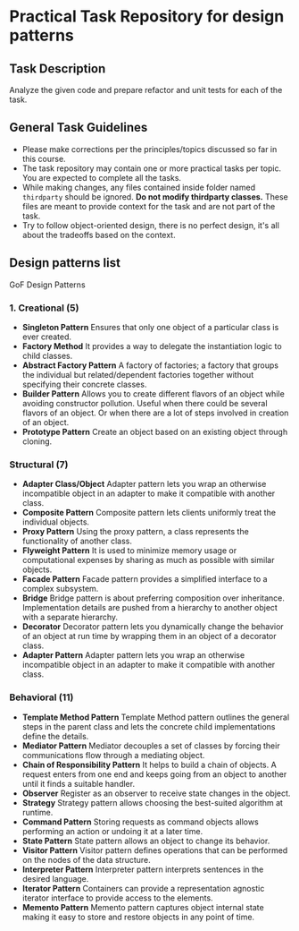 

# Practical Task Repository for design patterns

## Task Description
Analyze the given code and prepare refactor and unit tests for each of the task.

## General Task Guidelines

* Please make corrections per the principles/topics discussed so far in this course.
* The task repository may contain one or more practical tasks per topic. You are expected to complete all the tasks.
* While making changes, any files contained inside folder named `thirdparty` should be ignored. **Do not modify thirdparty classes.** These files are meant to provide context for the task and are not part of the task.
* Try to follow object-oriented design, there is no perfect design, it's all about the tradeoffs based on the context.

## Design patterns list
GoF Design Patterns  

### 1. Creational (5)
   - **Singleton Pattern**
     Ensures that only one object of a particular class is ever created.
   - **Factory Method**
     It provides a way to delegate the instantiation logic to child classes.
   - **Abstract Factory Pattern**
     A factory of factories; a factory that groups the individual but related/dependent factories together without specifying their concrete classes.
   - **Builder Pattern**
     Allows you to create different flavors of an object while avoiding constructor pollution. Useful when there could be several flavors of an object. Or when there are a lot of steps involved in creation of an object.
   - **Prototype Pattern**
     Create an object based on an existing object through cloning.

### Structural (7)  
   - **Adapter Class/Object**
     Adapter pattern lets you wrap an otherwise incompatible object in an adapter to make it compatible with another class.
   - **Composite Pattern**
     Composite pattern lets clients uniformly treat the individual objects.
   - **Proxy Pattern**
     Using the proxy pattern, a class represents the functionality of another class.
   - **Flyweight Pattern**
     It is used to minimize memory usage or computational expenses by sharing as much as possible with similar objects.  
   - **Facade Pattern**
     Facade pattern provides a simplified interface to a complex subsystem.   
   - **Bridge**
     Bridge pattern is about preferring composition over inheritance. Implementation details are pushed from a hierarchy to another object with a separate hierarchy.
   - **Decorator**
     Decorator pattern lets you dynamically change the behavior of an object at run time by wrapping them in an object of a decorator class.
  - **Adapter Pattern**
    Adapter pattern lets you wrap an otherwise incompatible object in an adapter to make it compatible with another class.

### Behavioral (11)
   - **Template Method Pattern**
     Template Method pattern outlines the general steps in the parent class and lets the concrete child implementations define the details.
   - **Mediator Pattern**
     Mediator decouples a set of classes by forcing their communications flow through a mediating object.
   - **Chain of Responsibility Pattern**
     It helps to build a chain of objects. A request enters from one end and keeps going from an object to another until it finds a suitable handler.
   - **Observer**
     Register as an observer to receive state changes in the object. 
   - **Strategy**
     Strategy pattern allows choosing the best-suited algorithm at runtime.
   - **Command Pattern**
     Storing requests as command objects allows performing an action or undoing it at a later time.
   - **State Pattern**
     State pattern allows an object to change its behavior.  
   - **Visitor Pattern**
     Visitor pattern defines operations that can be performed on the nodes of the data structure.
   - **Interpreter Pattern**
     Interpreter pattern interprets sentences in the desired language.  
   - **Iterator Pattern**
     Containers can provide a representation agnostic iterator interface to provide access to the elements.
   - **Memento Pattern**
     Memento pattern captures object internal state making it easy to store and restore objects in any point of time.